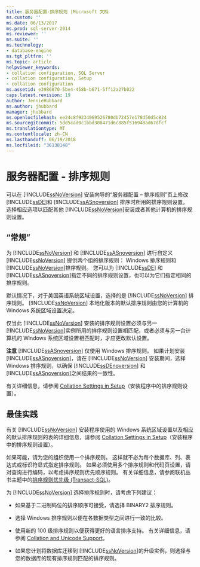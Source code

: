 ```yaml
---
title: 服务器配置-排序规则 |Microsoft 文档
ms.custom: ''
ms.date: 06/13/2017
ms.prod: sql-server-2014
ms.reviewer: ''
ms.suite: ''
ms.technology:
- database-engine
ms.tgt_pltfrm: ''
ms.topic: article
helpviewer_keywords:
- collation configuration, SQL Server
- collation configuration, Setup
- collation configuration
ms.assetid: e3986870-5be4-458b-b671-5ff12a27b022
caps.latest.revision: 19
author: JennieHubbard
ms.author: jhubbard
manager: jhubbard
ms.openlocfilehash: ee24c8f9234069526780db72457e178d50d5c824
ms.sourcegitcommit: 5dd5cad0c1bbd308471d6c885f516948ad67dfcf
ms.translationtype: MT
ms.contentlocale: zh-CN
ms.lasthandoff: 06/19/2018
ms.locfileid: "36138148"
---
```

# <a name="server-configuration---collation"></a>服务器配置 - 排序规则
  可以在 [!INCLUDE[ssNoVersion](../../includes/ssnoversion-md.md)] 安装向导的“服务器配置 – 排序规则”页上修改[!INCLUDE[ssDE](../../includes/ssde-md.md)]和 [!INCLUDE[ssASnoversion](../../includes/ssasnoversion-md.md)] 排序时所用的排序规则设置。 选择相应选项以匹配其他 [!INCLUDE[ssNoVersion](../../includes/ssnoversion-md.md)]安装或者其他计算机的排序规则设置。  
  
## <a name="options"></a>“常规”  
 为 [!INCLUDE[ssNoVersion](../../includes/ssnoversion-md.md)] 和 [!INCLUDE[ssASnoversion](../../includes/ssasnoversion-md.md)] 进行自定义  
 [!INCLUDE[ssNoVersion](../../includes/ssnoversion-md.md)] 提供两个组的排序规则： Windows 排序规则和[!INCLUDE[ssNoVersion](../../includes/ssnoversion-md.md)]排序规则。 您可以为 [!INCLUDE[ssDE](../../includes/ssde-md.md)] 和 [!INCLUDE[ssASnoversion](../../includes/ssasnoversion-md.md)]指定不同的排序规则设置，也可以为它们指定相同的排序规则。  
  
 默认情况下，对于美国英语系统区域设置，选择的是 [!INCLUDE[ssNoVersion](../../includes/ssnoversion-md.md)] 排序规则。 [!INCLUDE[ssNoVersion](../../includes/ssnoversion-md.md)] 本地化版本的默认排序规则由您的计算机的 Windows 系统区域设置决定。  
  
 仅当此 [!INCLUDE[ssNoVersion](../../includes/ssnoversion-md.md)] 安装的排序规则设置必须与另一 [!INCLUDE[ssNoVersion](../../includes/ssnoversion-md.md)]实例所用的排序规则设置相匹配，或者必须与另一台计算机的 Windows 系统区域设置相匹配时，才应更改默认设置。  
  
 **注意** [!INCLUDE[ssASnoversion](../../includes/ssasnoversion-md.md)] 仅使用 Windows 排序规则。 如果计划安装 [!INCLUDE[ssASnoversion](../../includes/ssasnoversion-md.md)]，请在 [!INCLUDE[ssNoVersion](../../includes/ssnoversion-md.md)] 安装期间，选择 Windows 排序规则，以确保 [!INCLUDE[ssDEnoversion](../../includes/ssdenoversion-md.md)] 和 [!INCLUDE[ssASnoversion](../../includes/ssasnoversion-md.md)]之间结果的一致性。  
  
 有关详细信息，请参阅 [Collation Settings in Setup](http://go.microsoft.com/fwlink/?LinkId=190977)（安装程序中的排序规则设置）。  
  
## <a name="best-practices"></a>最佳实践  
 有关 [!INCLUDE[ssNoVersion](../../includes/ssnoversion-md.md)] 安装程序使用的 Windows 系统区域设置以及相应的默认排序规则的表的详细信息，请参阅 [Collation Settings in Setup](http://go.microsoft.com/fwlink/?LinkId=190977)（安装程序中的排序规则设置）。  
  
 如果可能，请为您的组织使用一个排序规则。 这样就不必为每个数据库、列、表达式或标识符显式指定排序规则。 如果必须使用多个排序规则和代码页设置，请对查询进行编码，以考虑排序规则优先顺序规则。 有关详细信息，请参阅联机丛书主题中的[排序规则优先级 (Transact-SQL)](/sql/t-sql/statements/collation-precedence-transact-sql)。  
  
 为 [!INCLUDE[ssNoVersion](../../includes/ssnoversion-md.md)] 选择排序规则时，请考虑下列建议：  
  
-   如果基于二进制码位的排序顺序可接受，请选择 BINARY2 排序规则。  
  
-   选择 Windows 排序规则以便在各数据类型之间进行一致的比较。  
  
-   使用新的 100 级排序规则以便获得更好的语言排序支持。 有关详细信息，请参阅 [Collation and Unicode Support](../../relational-databases/collations/collation-and-unicode-support.md)。  
  
-   如果您计划将数据库迁移到 [!INCLUDE[ssNoVersion](../../includes/ssnoversion-md.md)]的升级实例，则选择与您的数据库的现有排序规则匹配的排序规则。  
  
  
